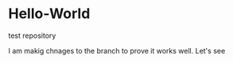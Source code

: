 # Hello-World
test repository


I am makig chnages to the branch to prove it works well. Let's see

